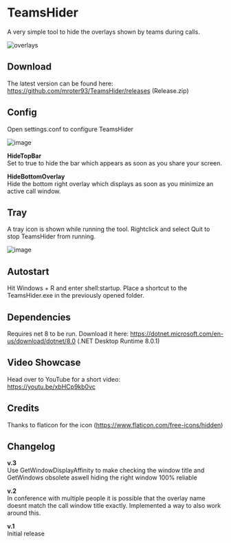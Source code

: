 # TeamsHider

A very simple tool to hide the overlays shown by teams during calls.

![overlays](https://github.com/mroter93/TeamsHider/assets/156033398/31047bbd-0da0-4779-affd-c1aa927f4524)

## Download

The latest version can be found here: https://github.com/mroter93/TeamsHider/releases (Release.zip)


## Config

Open settings.conf to configure TeamsHider

![image](https://github.com/mroter93/TeamsHider/assets/156033398/ba7a2b8b-6468-4862-b14d-bffc02eb10e4)

**HideTopBar**  
Set to true to hide the bar which appears as soon as you share your screen.

**HideBottomOverlay**  
Hide the bottom right overlay which displays as soon as you minimize an active call window.

## Tray

A tray icon is shown while running the tool. Rightclick and select Quit to stop TeamsHider from running.

![image](https://github.com/mroter93/TeamsHider/assets/156033398/f90d5bfe-9542-40f2-baa8-24cdf88d9fc8)

## Autostart

Hit Windows + R and enter shell:startup.
Place a shortcut to the TeamsHider.exe in the previously opened folder.

## Dependencies

Requires net 8 to be run. Download it here:
https://dotnet.microsoft.com/en-us/download/dotnet/8.0 (.NET Desktop Runtime 8.0.1)

## Video Showcase

Head over to YouTube for a short video:  
https://youtu.be/xbHCp9kb0vc

## Credits

Thanks to flaticon for the icon (https://www.flaticon.com/free-icons/hidden)

## Changelog

**v.3**  
Use GetWindowDisplayAffinity to make checking the window title and GetWindows obsolete aswell hiding the right window 100% reliable

**v.2**  
In conference with multiple people it is possible that the overlay name doesnt match the call window title exactly. Implemented a way to also work around this.

**v.1**  
Initial release


